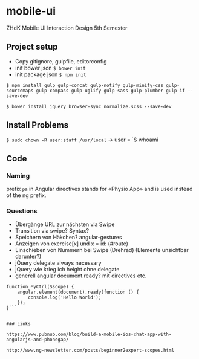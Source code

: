 # mobile-ui
ZHdK Mobile UI Interaction Design 5th Semester


## Project setup

- Copy gitignore, gulpfile, editorconfig
- init bower json `$ bower init`
- init package json `$ npm init`

`$ npm install gulp gulp-concat gulp-notify gulp-minify-css gulp-sourcemaps gulp-compass gulp-uglify gulp-sass gulp-plumber gulp-if --save-dev`

`$ bower install jquery browser-sync normalize.scss --save-dev`


## Install Problems

`$ sudo chown -R user:staff /usr/local`
-> user = `$ whoami


## Code

### Naming

prefix `pa` in Angular directives stands for «Physio App» and is used instead of the ng prefix.


### Questions

- Übergänge URL zur nächsten via Swipe
- Transition via swipe? Syntax?
- Speichern von Häkchen?
    angular-gestures
- Anzeigen von exercise[x] und x = id: (#route)
- Einschieben von Nummern bei Swipe (Drehrad) (Elemente unsichtbar darunter?)
- jQuery delegate always necessary
- jQuery wie krieg ich height ohne delegate
- generell angular document.ready? mit directives etc.
```
function MyCtrl($scope) {
    angular.element(document).ready(function () {
        console.log('Hello World');
    });
}```


### Links

https://www.pubnub.com/blog/build-a-mobile-ios-chat-app-with-angularjs-and-phonegap/

http://www.ng-newsletter.com/posts/beginner2expert-scopes.html


